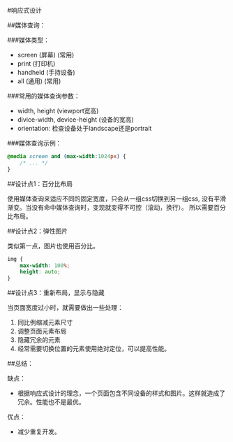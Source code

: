 #响应式设计

##媒体查询：

###媒体类型：

- screen (屏幕) (常用)
- print (打印机)
- handheld (手持设备)
- all (通用) (常用)

###常用的媒体查询参数：

- width, height (viewport宽高)
- divice-width, device-height (设备的宽高)
- orientation: 检查设备处于landscape还是portrait

###媒体查询示例：

```css
@media screen and (max-width:1024px) {
    /* ... */
}
```

##设计点1：百分比布局

使用媒体查询来适应不同的固定宽度，只会从一组css切换到另一组css, 没有平滑渐变。当没有命中媒体查询时，变现就变得不可控（滚动，换行）。
所以需要百分比布局。

##设计点2：弹性图片

类似第一点，图片也使用百分比。

```css
img {
    max-width: 100%;
    height: auto;
}
```

##设计点3：重新布局，显示与隐藏

当页面宽度过小时，就需要做出一些处理：

1. 同比例缩减元素尺寸
2. 调整页面元素布局
3. 隐藏冗余的元素
4. 经常需要切换位置的元素使用绝对定位，可以提高性能。

##总结：

缺点：
- 根据响应式设计的理念，一个页面包含不同设备的样式和图片。这样就造成了冗余。性能也不是最优。

优点：
- 减少重复开发。


